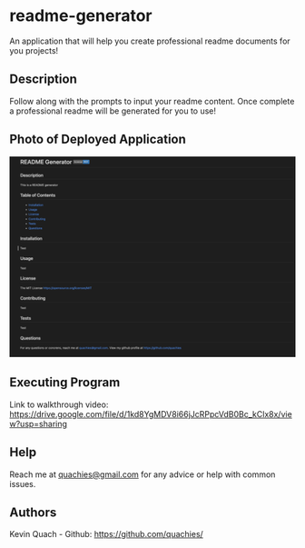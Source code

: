 # readme-generator
An application that will help you create professional readme documents for you projects!

## Description
Follow along with the prompts to input your readme content. Once complete a professional readme will be generated for you to use!

## Photo of Deployed Application
![my image](/images/readme-gen-screenshot.png)

## Executing Program
Link to walkthrough video: https://drive.google.com/file/d/1kd8YgMDV8i66jJcRPpcVdB0Bc_kClx8x/view?usp=sharing

## Help
Reach me at quachies@gmail.com for any advice or help with common issues.

## Authors
Kevin Quach - Github: https://github.com/quachies/